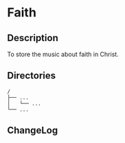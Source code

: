 # Faith

## Description

To store the music about faith in Christ.


## Directories

```
/
├── ...
│   └── ...
└── ...
```


## ChangeLog


